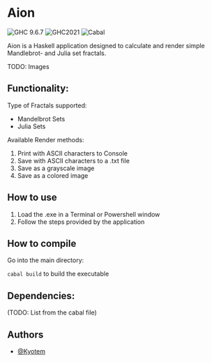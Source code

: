 # Aion
![GHC 9.6.7](https://img.shields.io/badge/GHC-9.6.7-5e5086)
![GHC2021](https://img.shields.io/badge/GHC-2021-5e5086)
![Cabal](https://img.shields.io/badge/Cabal-3.12.1.0-6a6bd7)

Aion is a Haskell application designed to calculate and render simple Mandlebrot- and Julia set fractals.

TODO: Images

## Functionality:

Type of Fractals supported:
- Mandelbrot Sets
- Julia Sets

Available Render methods:
1. Print with ASCII characters to Console
2. Save with ASCII characters to a .txt file
3. Save as a grayscale image
4. Save as a colored image


## How to use
1. Load the .exe in a Terminal or Powershell window
2. Follow the steps provided by the application

## How to compile

Go into the main directory:

`cabal build` to build the executable


## Dependencies:
(TODO: List from the cabal file)

## Authors

- [@Kyotem](https://github.com/Kyotem/)

